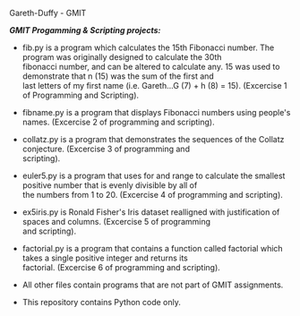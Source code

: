 Gareth-Duffy - GMIT

***GMIT Progamming & Scripting projects:***

* fib.py is a program which calculates the 15th Fibonacci number. The program was originally designed to calculate the 30th    
  fibonacci number, and can be altered to calculate any. 15 was used to demonstrate that n (15) was the sum of the first and   
  last letters of my first name (i.e. Gareth...G (7) + h (8) = 15). (Excercise 1 of Programming and Scripting).

* fibname.py is a program that displays Fibonacci numbers using people's names. (Excercise 2 of programming and scripting).

* collatz.py is a program that demonstrates the sequences of the Collatz conjecture. (Excercise 3 of programming and     
  scripting).

* euler5.py is a program that uses for and range to calculate the smallest positive number that is evenly divisible by all of   
  the numbers from 1 to 20. (Excercise 4 of programming and scripting).

* ex5iris.py is Ronald Fisher's Iris dataset realligned with justification of spaces and columns. (Excercise 5 of programming  
  and scripting).

* factorial.py is a program that contains a function called factorial which takes a single positive integer and returns its   
  factorial.  (Excercise 6 of programming and scripting).
 
* All other files contain programs that are not part of GMIT assignments.

* This repository contains Python code only.



